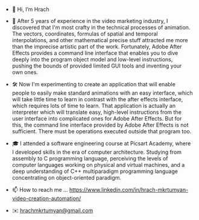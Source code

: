 - 👋 Hi, I’m Hrach
- 👀 After 5 years of experience in the video marketing industry, I discovered that I'm most crafty in the technical processes of animation. The vectors, coordinates, formulas of spatial and temporal interpolations, and other mathematical precise stuff attracted me more than the imprecise artistic part of the work. Fortunately, Adobe After Effects provides a command line interface that enables you to dive deeply into the program object model and low-level instructions, pushing the bounds of provided limited GUI tools and inventing your own ones.

- 🛠 Now I'm experimenting to create an application that will enable people to easily make standard animations with an easy interface, which will take little time to learn in contrast with the after effects interface, which requires lots of time to learn. That application is actually an interpreter which will translate easy, high-level instructions from the user interface into complicated ones for Adobe After Effects. But for this, the command line interface provided by Adobe After Effects is not sufficient. There must be operations executed outside that program too.

- 🎓 I attended a software engineering course at Picsart Academy, where I developed skills in the era of computer architecture. Studying from assembly to C programming language, perceiving the levels of computer languages working on physical and virtual machines, and a deep understanding of C++ multiparadigm programming language concentrating on object-oriented paradigm.

- 📫 How to reach me ... https://www.linkedin.com/in/hrach-mkrtumyan-video-creation-automation/
- ✉️ hrachmkrtumyan@gmail.com

<!---
hrachm97/hrachm97 is a ✨ special ✨ repository because its `README.md` (this file) appears on your GitHub profile.
You can click the Preview link to take a look at your changes.
--->
